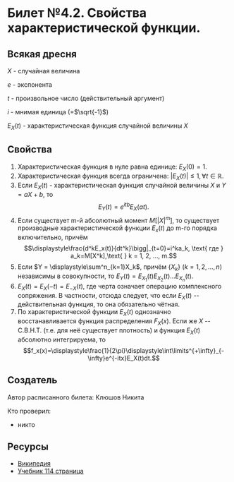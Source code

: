 # Билет №4.2. Свойства характеристической функции.

## Всякая дресня

$X$ - случайная величина

$e$ - экспонента

$t$ - произвольное число (действительный аргумент)

$i$ - мнимая единица (=$\sqrt{-1}$)

$E_X(t)$ - характеристическая функция случайной величины $X$

## Свойства

1) Характеристическая функция в нуле равна единице: $E_X(0)=1$.
2) Характеристическая функция всегда ограничена: $|E_X(t)| \leq 1, \forall t \in \mathbb R$.
3) Если $E_X(t)$ - характеристическая функция случайной величины $X$ и $Y = aX + b$, то 
  $$E_Y(t)=e^{itb}E_X(at).$$
4) Если существует m-й абсолютный момент $M[|X|^{m}]$, то существует производные характеристической функции $E_x(t)$ до m-го порядка включительно, причём
$$\displaystyle\frac{d^kE_x(t)}{dt^k}\bigg|_{t=0}=i^ka_k, \text{  где  } a_k=M[X^k],\text{  } k = 1, 2, ..., m.$$
5) Если  $Y = \displaystyle\sum^n_{k=1}X_k$, причём 
$\lbrace X_k \rbrace$  $(k = 1, 2, ..., n)$ независимы в совокупности, то $E_Y(t) = E_{X_1}(t)E_{X_2}(t)...E_{X_n}(t)$.
6) $E_X(t) = E_X(-t) = E_{-X}(t)$, где черта означает операцию комплексного сопряжения. В частности, отсюда следует, что если $E_X(t)$ -- действительная функция, то она обязательно чётная.
7) По характеристической функции $E_X(t)$ однозначно восстанавливается функция распределения $F_X(x)$. Если же $X$ -- С.В.Н.Т. (т.е. для неё существует плотность) и функция $E_X(t)$ абсолютно интегрируема, то 
$$f_x(x)=\displaystyle\frac{1}{2\pi}\displaystyle\int\limits^{+\infty}_{-\infty}e^{-itx}E_X(t)dt.$$


## Создатель

Автор расписанного билета: Клюшов Никита

Кто проверил:
- никто

## Ресурсы
- [Википедия](https://ru.wikipedia.org/wiki/Характеристическая_функция_случайной_величины)
- [Учебник 114 страница](https://studizba.com/files/show/pdf/18027-4-4-chast.html)
